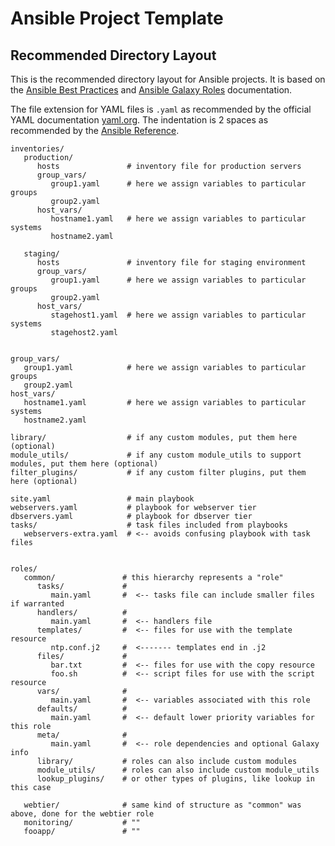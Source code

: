# Ansible Project Template

## Recommended Directory Layout

This is the recommended directory layout for Ansible projects. It is based on the [Ansible Best Practices](https://docs.ansible.com/ansible/latest/user_guide/playbooks_best_practices.html#directory-layout) and [Ansible Galaxy Roles](https://galaxy.ansible.com/docs/contributing/creating_role.html#role-directory-structure) documentation.

The file extension for YAML files is `.yaml` as recommended by the official YAML documentation [yaml.org](https://yaml.org/faq.html). The indentation is 2 spaces as recommended by the [Ansible Reference](https://docs.ansible.com/ansible/latest/reference_appendices/YAMLSyntax.html).

```text
inventories/
   production/
      hosts               # inventory file for production servers
      group_vars/
         group1.yaml      # here we assign variables to particular groups
         group2.yaml
      host_vars/
         hostname1.yaml   # here we assign variables to particular systems
         hostname2.yaml

   staging/
      hosts               # inventory file for staging environment
      group_vars/
         group1.yaml      # here we assign variables to particular groups
         group2.yaml
      host_vars/
         stagehost1.yaml  # here we assign variables to particular systems
         stagehost2.yaml


group_vars/
   group1.yaml            # here we assign variables to particular groups
   group2.yaml
host_vars/
   hostname1.yaml         # here we assign variables to particular systems
   hostname2.yaml

library/                  # if any custom modules, put them here (optional)
module_utils/             # if any custom module_utils to support modules, put them here (optional)
filter_plugins/           # if any custom filter plugins, put them here (optional)

site.yaml                 # main playbook
webservers.yaml           # playbook for webserver tier
dbservers.yaml            # playbook for dbserver tier
tasks/                    # task files included from playbooks
   webservers-extra.yaml  # <-- avoids confusing playbook with task files


roles/
   common/               # this hierarchy represents a "role"
      tasks/             #
         main.yaml       #  <-- tasks file can include smaller files if warranted
      handlers/          #
         main.yaml       #  <-- handlers file
      templates/         #  <-- files for use with the template resource
         ntp.conf.j2     #  <------- templates end in .j2
      files/             #
         bar.txt         #  <-- files for use with the copy resource
         foo.sh          #  <-- script files for use with the script resource
      vars/              #
         main.yaml       #  <-- variables associated with this role
      defaults/          #
         main.yaml       #  <-- default lower priority variables for this role
      meta/              #
         main.yaml       #  <-- role dependencies and optional Galaxy info
      library/           # roles can also include custom modules
      module_utils/      # roles can also include custom module_utils
      lookup_plugins/    # or other types of plugins, like lookup in this case

   webtier/              # same kind of structure as "common" was above, done for the webtier role
   monitoring/           # ""
   fooapp/               # ""
```
